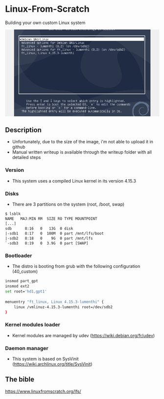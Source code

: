 # Linux-From-Scratch
Building your own custom Linux system

![lfs](demo.gif)

## Description
- Unfortunately, due to the size of the image, i'm not able to upload it in github
- Manual written writeup is available through the writeup folder with all detailed steps
### Version
- This system uses a compiled Linux kernel in its version 4.15.3
### Disks
- There are 3 partitions on the system (root, /boot, swap)
```
$ lsblk
NAME   MAJ:MIN RM  SIZE RO TYPE MOUNTPOINT
[...]
sdb      8:16   0   13G  0 disk 
|-sdb1   8:17   0  100M  0 part /mnt/lfs/boot
|-sdb2   8:18   0    9G  0 part /mnt/lfs
`-sdb3   8:19   0  3.9G  0 part [SWAP]
```
### Bootloader
- The distro is booting from grub with the following configuration (40_custom)
```bash
insmod part_gpt
insmod ext2
set root='hd1,gpt1'

menuentry "ft_linux, Linux 4.15.3-lumenthi" {
	linux /vmlinuz-4.15.3-lumenthi root=/dev/sdb2
}
```
### Kernel modules loader
- Kernel modules are managed by udev (https://wiki.debian.org/fr/udev)

### Daemon manager
- This system is based on SysVinit (https://wiki.archlinux.org/title/SysVinit)

## The bible
https://www.linuxfromscratch.org/lfs/
